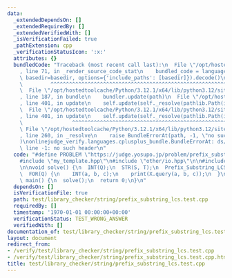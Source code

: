 ```yaml
---
data:
  _extendedDependsOn: []
  _extendedRequiredBy: []
  _extendedVerifiedWith: []
  _isVerificationFailed: true
  _pathExtension: cpp
  _verificationStatusIcon: ':x:'
  attributes: {}
  bundledCode: "Traceback (most recent call last):\n  File \"/opt/hostedtoolcache/Python/3.12.1/x64/lib/python3.12/site-packages/onlinejudge_verify/documentation/build.py\"\
    , line 71, in _render_source_code_stat\n    bundled_code = language.bundle(stat.path,\
    \ basedir=basedir, options={'include_paths': [basedir]}).decode()\n          \
    \         ^^^^^^^^^^^^^^^^^^^^^^^^^^^^^^^^^^^^^^^^^^^^^^^^^^^^^^^^^^^^^^^^^^^^^^^^^^^^^^^^^\n\
    \  File \"/opt/hostedtoolcache/Python/3.12.1/x64/lib/python3.12/site-packages/onlinejudge_verify/languages/cplusplus.py\"\
    , line 187, in bundle\n    bundler.update(path)\n  File \"/opt/hostedtoolcache/Python/3.12.1/x64/lib/python3.12/site-packages/onlinejudge_verify/languages/cplusplus_bundle.py\"\
    , line 401, in update\n    self.update(self._resolve(pathlib.Path(included), included_from=path))\n\
    \  File \"/opt/hostedtoolcache/Python/3.12.1/x64/lib/python3.12/site-packages/onlinejudge_verify/languages/cplusplus_bundle.py\"\
    , line 401, in update\n    self.update(self._resolve(pathlib.Path(included), included_from=path))\n\
    \                ^^^^^^^^^^^^^^^^^^^^^^^^^^^^^^^^^^^^^^^^^^^^^^^^^^^^^^^^^\n \
    \ File \"/opt/hostedtoolcache/Python/3.12.1/x64/lib/python3.12/site-packages/onlinejudge_verify/languages/cplusplus_bundle.py\"\
    , line 260, in _resolve\n    raise BundleErrorAt(path, -1, \"no such header\"\
    )\nonlinejudge_verify.languages.cplusplus_bundle.BundleErrorAt: ds/wavelet_matrix.hpp:\
    \ line -1: no such header\n"
  code: "#define PROBLEM \"https://judge.yosupo.jp/problem/prefix_substring_lcs\"\n\
    #include \"my_template.hpp\"\n#include \"other/io.hpp\"\n\n#include \"string/prefix_substring_LCS.hpp\"\
    \n\nvoid solve() {\n  INT(Q);\n  STR(S, T);\n  Prefix_Substring_LCS X(S, T);\n\
    \  FOR(Q) {\n    INT(a, b, c);\n    print(X.query(a, b, c));\n  }\n}\n\nsigned\
    \ main() {\n  solve();\n  return 0;\n}\n"
  dependsOn: []
  isVerificationFile: true
  path: test/library_checker/string/prefix_substring_lcs.test.cpp
  requiredBy: []
  timestamp: '1970-01-01 00:00:00+00:00'
  verificationStatus: TEST_WRONG_ANSWER
  verifiedWith: []
documentation_of: test/library_checker/string/prefix_substring_lcs.test.cpp
layout: document
redirect_from:
- /verify/test/library_checker/string/prefix_substring_lcs.test.cpp
- /verify/test/library_checker/string/prefix_substring_lcs.test.cpp.html
title: test/library_checker/string/prefix_substring_lcs.test.cpp
---
```

